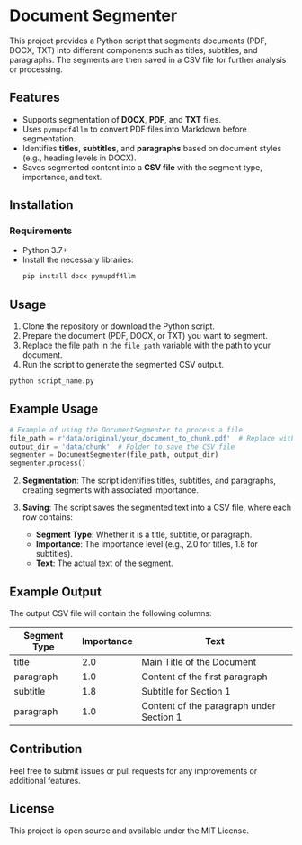 # Document Segmenter

This project provides a Python script that segments documents (PDF, DOCX, TXT) into different components such as titles, subtitles, and paragraphs. The segments are then saved in a CSV file for further analysis or processing.

## Features

- Supports segmentation of **DOCX**, **PDF**, and **TXT** files.
- Uses `pymupdf4llm` to convert PDF files into Markdown before segmentation.
- Identifies **titles**, **subtitles**, and **paragraphs** based on document styles (e.g., heading levels in DOCX).
- Saves segmented content into a **CSV file** with the segment type, importance, and text.

## Installation

### Requirements
- Python 3.7+
- Install the necessary libraries:
    ```bash
    pip install docx pymupdf4llm
    ```

## Usage

1. Clone the repository or download the Python script.
2. Prepare the document (PDF, DOCX, or TXT) you want to segment.
3. Replace the file path in the `file_path` variable with the path to your document.
4. Run the script to generate the segmented CSV output.

```bash
python script_name.py
```
## Example Usage

```python
# Example of using the DocumentSegmenter to process a file
file_path = r'data/original/your_document_to_chunk.pdf'  # Replace with your document path
output_dir = 'data/chunk'  # Folder to save the CSV file
segmenter = DocumentSegmenter(file_path, output_dir)
segmenter.process()
```

2. **Segmentation**: The script identifies titles, subtitles, and paragraphs, creating segments with associated importance.

3. **Saving**: The script saves the segmented text into a CSV file, where each row contains:
    - **Segment Type**: Whether it is a title, subtitle, or paragraph.
    - **Importance**: The importance level (e.g., 2.0 for titles, 1.8 for subtitles).
    - **Text**: The actual text of the segment.

## Example Output

The output CSV file will contain the following columns:

| Segment Type | Importance | Text                             |
|--------------|------------|----------------------------------|
| title        | 2.0        | Main Title of the Document       |
| paragraph    | 1.0        | Content of the first paragraph   |
| subtitle     | 1.8        | Subtitle for Section 1           |
| paragraph    | 1.0        | Content of the paragraph under Section 1 |

## Contribution

Feel free to submit issues or pull requests for any improvements or additional features.

## License

This project is open source and available under the MIT License.